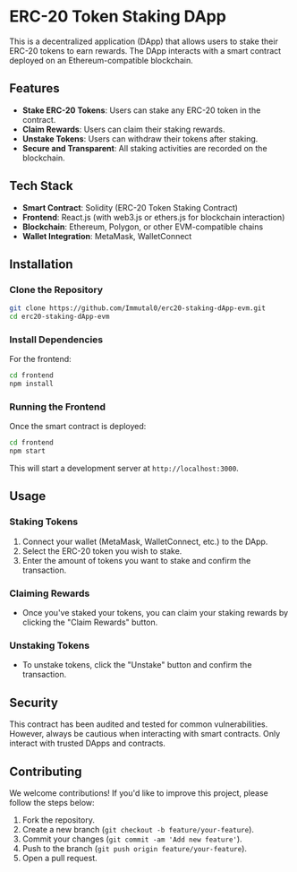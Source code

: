 # ERC-20 Token Staking DApp

This is a decentralized application (DApp) that allows users to stake their ERC-20 tokens to earn rewards. The DApp interacts with a smart contract deployed on an Ethereum-compatible blockchain.

## Features

- **Stake ERC-20 Tokens**: Users can stake any ERC-20 token in the contract.
- **Claim Rewards**: Users can claim their staking rewards.
- **Unstake Tokens**: Users can withdraw their tokens after staking.
- **Secure and Transparent**: All staking activities are recorded on the blockchain.

## Tech Stack

- **Smart Contract**: Solidity (ERC-20 Token Staking Contract)
- **Frontend**: React.js (with web3.js or ethers.js for blockchain interaction)
- **Blockchain**: Ethereum, Polygon, or other EVM-compatible chains
- **Wallet Integration**: MetaMask, WalletConnect

## Installation

### Clone the Repository

```bash
git clone https://github.com/Immutal0/erc20-staking-dApp-evm.git
cd erc20-staking-dApp-evm
```

### Install Dependencies

For the frontend:

```bash
cd frontend
npm install
```

### Running the Frontend

Once the smart contract is deployed:

```bash
cd frontend
npm start
```

This will start a development server at `http://localhost:3000`.

## Usage

### Staking Tokens

1. Connect your wallet (MetaMask, WalletConnect, etc.) to the DApp.
2. Select the ERC-20 token you wish to stake.
3. Enter the amount of tokens you want to stake and confirm the transaction.

### Claiming Rewards

- Once you've staked your tokens, you can claim your staking rewards by clicking the "Claim Rewards" button.

### Unstaking Tokens

- To unstake tokens, click the "Unstake" button and confirm the transaction.

## Security

This contract has been audited and tested for common vulnerabilities. However, always be cautious when interacting with smart contracts. Only interact with trusted DApps and contracts.

## Contributing

We welcome contributions! If you'd like to improve this project, please follow the steps below:

1. Fork the repository.
2. Create a new branch (`git checkout -b feature/your-feature`).
3. Commit your changes (`git commit -am 'Add new feature'`).
4. Push to the branch (`git push origin feature/your-feature`).
5. Open a pull request.

